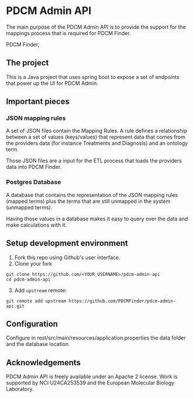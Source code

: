 # PDCM Admin API

The main purpose of the PDCM Admin API is to provide the support for the mappings process that is required for PDCM Finder.

PDCM Finder, 

## The project

This is a Java project that uses spring boot to expose a set of endpoints that power up the UI for PDCM Admin.




## Important pieces
### JSON mapping rules
A set of JSON files contain the Mapping Rules. A rule defines a relationship between a set of values (keys/values) that represent data that comes from the providers data (for instance Treatments and Diagnosis) and an ontology term.

Those JSON files are a input for the ETL process that loads the providers data into PDCM Finder.

### Postgres Database

A database that contains the representation of the JSON mapping rules (mapped terms) plus the terms that are still unmapped in the system (unmapped terms).

Having those values in a database makes it easy to query over the data and make calculations with it.



## Setup development environment

1. Fork this repo using Github's user interface.
2. Clone your fork

```
git clone https://github.com/<YOUR_USERNAME>/pdcm-admin-api
cd pdcm-admin-api
```

3. Add `upstream` remote:

```
git remote add upstream https://github.com/PDCMFinder/pdcm-admin-api.git
```

## Configuration
Configure in rest/src/main/resources/application.properties the data folder and the database location.

## Acknowledgements

PDCM Admin  API is freely available under an Apache 2 license. Work is supported by NCI U24CA253539 and the European Molecular Biology Laboratory.
